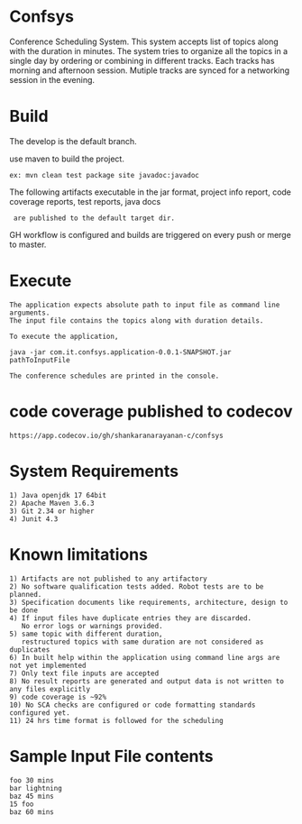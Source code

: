 # Confsys
Conference Scheduling System. This system accepts list of topics along with the duration in minutes.
The system tries to organize all the topics in a single day by ordering or combining in different tracks.
Each tracks has morning and afternoon session. Mutiple tracks are synced for a networking session in the evening.

# Build

 The develop is the default branch. 

 use maven to build the project. 

	ex: mvn clean test package site javadoc:javadoc

 The following artifacts 
	executable in the jar format, 
	project info report, 
	code coverage reports, 
	test reports, 
	java docs

	 are published to the default target dir.

 GH workflow is configured and builds are triggered on every push or merge to master.

# Execute

	The application expects absolute path to input file as command line arguments.
	The input file contains the topics along with duration details. 

	To execute the application,

	java -jar com.it.confsys.application-0.0.1-SNAPSHOT.jar pathToInputFile

	The conference schedules are printed in the console. 

# code coverage published to codecov

	https://app.codecov.io/gh/shankaranarayanan-c/confsys

# System Requirements
	
	1) Java openjdk 17 64bit
	2) Apache Maven 3.6.3
	3) Git 2.34 or higher
	4) Junit 4.3


# Known limitations

	1) Artifacts are not published to any artifactory
	2) No software qualification tests added. Robot tests are to be planned.
	3) Specification documents like requirements, architecture, design to be done
	4) If input files have duplicate entries they are discarded. 
	   No error logs or warnings provided.
	5) same topic with different duration,
	   restructured topics with same duration are not considered as duplicates
	6) In built help within the application using command line args are not yet implemented
	7) Only text file inputs are accepted
	8) No result reports are generated and output data is not written to any files explicitly
	9) code coverage is ~92%
	10) No SCA checks are configured or code formatting standards configured yet.
	11) 24 hrs time format is followed for the scheduling


# Sample Input File contents

	foo 30 mins
	bar lightning
	baz 45 mins
	15 foo
	baz 60 mins
